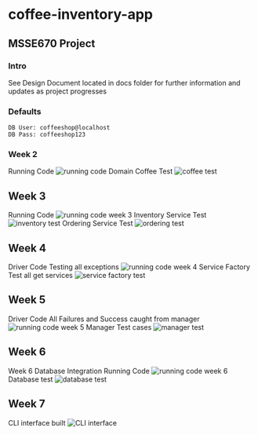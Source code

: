 # coffee-inventory-app
## MSSE670 Project

### Intro
See Design Document located in docs folder for further information and updates as project progresses

### Defaults
```
DB User: coffeeshop@localhost
DB Pass: coffeeshop123
```

### Week 2
Running Code
![running code](docs/screenshots/Week2RunningCode.png "Running code")
Domain Coffee Test
![coffee test](docs/screenshots/CoffeeTestPass.png "Coffee Test")

## Week 3
Running Code
![running code week 3](docs/screenshots/Week3RunningCode.png "Week 3 Running Code")
Inventory Service Test
![inventory test](docs/screenshots/InventoryTestPassed.png "Inventory Test Passed") 
Ordering Service Test
![ordering test](docs/screenshots/OrderingTestPassed.png "Ordering Service Test Passed")

## Week 4
Driver Code Testing all exceptions
![running code week 4](docs/screenshots/CatchExceptionsTest.png "driver exceptions test")
Service Factory Test all get services
![service factory test](docs/screenshots/ServiceFactoryTest.png "all services tested")

## Week 5
Driver Code All Failures and Success caught from manager
![running code week 5](docs/screenshots/AllManagerServiceTestFailsAndPass.png "week 5 running code")
Manager Test cases
![manager test](docs/screenshots/ManagerTestPass.png "manager test cases")

## Week 6
Week 6 Database Integration Running Code
![running code week 6](docs/screenshots/Week6RunningCode.png "Database integration")
Database test
![database test](docs/screenshots/databasetest.png "item database test")

## Week 7
CLI interface built
![CLI interface](docs/screenshots/CLI_interfacebuilt.png "command line interface demo")

